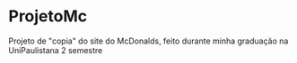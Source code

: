 # ProjetoMc
Projeto de "copia" do site do McDonalds, feito durante minha graduação na UniPaulistana 2 semestre

